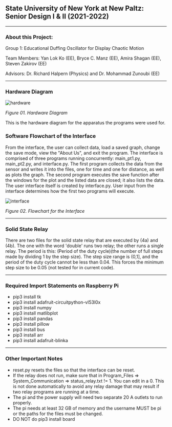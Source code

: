 ## State University of New York at New Paltz: Senior Design I & II (2021-2022)
***
### About this Project:
Group 1: Educational Duffing Oscillator for Display Chaotic Motion

Team Members: Yan Lok Ko (EE), Bryce C. Manz (EE), Amira Shagan (EE), Steven Zakirov (EE)

Advisors: Dr. Richard Halpern (Physics) and Dr. Mohammad Zunoubi (EE)
***

### Hardware Diagram

![hardware](https://user-images.githubusercontent.com/100855196/168207415-3be740d0-8f18-4b6e-a5ba-d93967334297.PNG)

*Figure 01. Hardware Diagram*

This is the hardware diagram for the apparatus the programs were used for.

### Software Flowchart of the Interface
From the interface, the user can collect data, load a saved graph, change the save mode, view the "About Us", and exit the program. The interface is comprised of three programs running concurrently: main_pt1.py, main_pt2.py, and interface.py. The first program collects the data from the sensor and writes it into the files, one for time and one for distance, as well as plots the graph. The second program executes the save function after the windows for the plot and the listed data are closed; it also lists the data. The user interface itself is created by interface.py. User input from the interface determines how the first two programs will execute.

![interface](https://user-images.githubusercontent.com/100855196/168206307-388bd44c-f87f-4ab0-b0ee-81be744a5bc1.PNG)

*Figure 02. Flowchart for the Interface*
***
### Solid State Relay
There are two files for the solid state relay that are executed by (4a) and (4b). The one with the word 'double' runs two relay; the other runs a single relay. The period is this: (Period of the duty cycle)(the number of full steps made by dividing 1 by the step size). The step size range is (0,1], and the period of the duty cycle cannot be less than 0.04. This forces the minimum step size to be 0.05 (not tested for in current code).

***

### Required Import Statements on Raspberry Pi
* pip3 install tk
* pip3 install adafruit-circuitpython-vl53l0x
* pip3 install numpy
* pip3 install matlibplot
* pip3 install pandas
* pip3 install pillow
* pip3 install bus
* pip3 install arr
* pip3 install adafruit-blinka

***

### Other Important Notes
* reset.py resets the files so that the interface can be reset.
* If the relay does not run, make sure that in Program_Files => System_Communication => status_relay.txt != 1. You can edit in a 0. This is not done automatically to avoid any relay damage that may result if two relay programs are running at a time.
* The pi and the power supply will need two separate 20 A outlets to run properly.
* The pi needs at least 32 GB of memory and the username MUST be pi or the paths for the files must be changed.
* DO NOT do pip3 install board 
